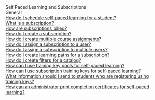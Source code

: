 <!-- 
    Adding new documents!
    1. Duplicate the following:
        <a class="subtopic_link" href="insert_document_link_here*">
            <div class="subtopic_title">insert_document_title here</div>
            <div class="subtopic_description">insert_document_description_here</div>
        </a>
    2. Replace:
        href link with your document's link
        subtopic_title text with your document's title
        subtopic_description text with your document's description
    3. Place in respective subtopic group
    4. Ensure to add the new document in A-Z index
-->

<div class="categoriesHeader" tabindex="0" title="Administrator - Discussions Docs Container">Self Paced Learning and Subscriptions</div>
<div class="accordionModule">
  <div class="subtopic selected">
    <div class="subtopic_header" tabindex="0" title="General Docs" role="button" aria-selected="true" selected>General</div>
    <div id="body_1" class="subtopic_links">
      <a class="subtopic_link" href="/tms/tms-administrators/self-paced-learning-and-subscriptions/schedule-self-paced-learning.md">
        <div class="subtopic_title">How do I schedule self-paced learning for a student?</div>
      </a>
        <a class="subtopic_link" href="/tms/tms-administrators/self-paced-learning-and-subscriptions/subscription-description.md">
        <div class="subtopic_title">What is a subscription?</div>
      </a>
        <a class="subtopic_link" href="/tms/tms-administrators/self-paced-learning-and-subscriptions/subscription-billing.md">
        <div class="subtopic_title">How are subscriptions billed?</div>
      </a>
        <a class="subtopic_link" href="/tms/tms-administrators/self-paced-learning-and-subscriptions/create-subscription.md">
        <div class="subtopic_title">How do I create a subscription?</div>
      </a>
        <a class="subtopic_link" href="/tms/tms-administrators/self-paced-learning-and-subscriptions/multiple-course-assignments.md">
        <div class="subtopic_title">How do I create multiple course assignments?</div>
      </a>
        <a class="subtopic_link" href="/tms/tms-administrators/self-paced-learning-and-subscriptions/subscription-assignment-single.md">
        <div class="subtopic_title">How do I assign a subscription to a user?</div>
      </a>
        <a class="subtopic_link" href="/tms/tms-administrators/self-paced-learning-and-subscriptions/subscription-assignment-multiple.md">
        <div class="subtopic_title">How do I assign a subscription to multiple users?</div>
      </a>
        <a class="subtopic_link" href="/tms/tms-administrators/self-paced-learning-and-subscriptions/create-learning-path.md">
        <div class="subtopic_title">How do I create learning paths for a subscription?</div>
      </a>
        <a class="subtopic_link" href="/tms/tms-administrators/self-paced-learning-and-subscriptions/subscription-filters.md">
        <div class="subtopic_title">How do I create filters for a catalog?</div>
      </a>
       <a class="subtopic_link" href="/tms/tms-administrators/self-paced-learning-and-subscriptions/training-key-pool.md">
        <div class="subtopic_title">How can I use training key pools for self-paced learning?</div>
      </a> 
      <a class="subtopic_link" href="/tms/tms-administrators/self-paced-learning-and-subscriptions/subscription-training-keys.md">
        <div class="subtopic_title">How can I use subscription training keys for self-paced learning?</div>
      </a>
        <a class="subtopic_link" href="/tms/tms-administrators/classes/training-keys/information-to-send-to-students-who-are-registering-using-training-keys.md">
        <div class="subtopic_title">What information should I send to students who are registering using training keys?</div>
      </a>
        <a class="subtopic_link" href="/tms/tms-administrators/self-paced-learning-and-subscriptions/print-completion-certificates-for-self-pace-learning-by-admin.md">
        <div class="subtopic_title">How can an administrator print completion certificates for self-paced learning?</div>
      </a>
    </div>
  </div>
</div>
